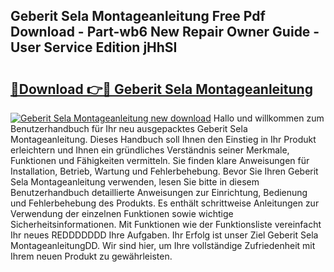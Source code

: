 ## Geberit Sela Montageanleitung Free Pdf Download - Part-wb6 New Repair Owner Guide - User Service Edition jHhSI

# <h2><a href="http://df89tlw.blite.top/?on=Geberit+Sela+Montageanleitung">🔗Download 👉🔴 Geberit Sela Montageanleitung</a></h2>

[![Geberit Sela Montageanleitung new download](https://i.imgur.com/lujVjoI.png)](http://df89tlw.blite.top/?on=Geberit+Sela+Montageanleitung)
Hallo und willkommen zum Benutzerhandbuch für Ihr neu ausgepacktes Geberit Sela Montageanleitung. Dieses Handbuch soll Ihnen den Einstieg in Ihr Produkt erleichtern und Ihnen ein gründliches Verständnis seiner Merkmale, Funktionen und Fähigkeiten vermitteln. Sie finden klare Anweisungen für Installation, Betrieb, Wartung und Fehlerbehebung. Bevor Sie Ihren Geberit Sela Montageanleitung verwenden, lesen Sie bitte in diesem Benutzerhandbuch detaillierte Anweisungen zur Einrichtung, Bedienung und Fehlerbehebung des Produkts. Es enthält schrittweise Anleitungen zur Verwendung der einzelnen Funktionen sowie wichtige Sicherheitsinformationen. Mit Funktionen wie der Funktionsliste vereinfacht Ihr neues REDDDDDDD Ihre Aufgaben. Ihr Erfolg ist unser Ziel Geberit Sela MontageanleitungDD. Wir sind hier, um Ihre vollständige Zufriedenheit mit Ihrem neuen Produkt zu gewährleisten.
